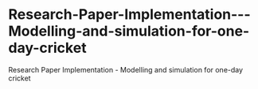 # Research-Paper-Implementation---Modelling-and-simulation-for-one-day-cricket
Research Paper Implementation - Modelling and simulation for one-day cricket
